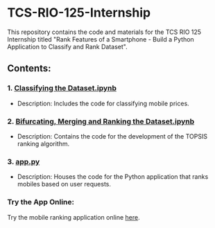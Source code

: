 # TCS-RIO-125-Internship

This repository contains the code and materials for the TCS RIO 125 Internship titled "Rank Features of a Smartphone - Build a Python Application to Classify and Rank Dataset".

## Contents:

### 1. [Classifying the Dataset.ipynb](Classifying%20the%20Dataset.ipynb)
- Description: Includes the code for classifying mobile prices.

### 2. [Bifurcating, Merging and Ranking the Dataset.ipynb](Bifurcating,%20Merging%20and%20Ranking%20the%20Dataset.ipynb)
- Description: Contains the code for the development of the TOPSIS ranking algorithm.

### 3. [app.py](app.py)
- Description: Houses the code for the Python application that ranks mobiles based on user requests.

### Try the App Online:

Try the mobile ranking application online [here](https://jaymin-mistry-tcs-rio-125-internship-mobile-rankings.streamlit.app/).
